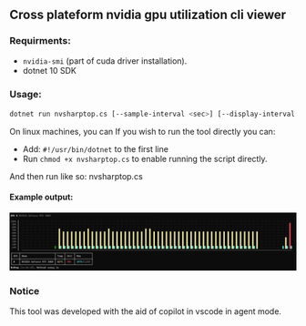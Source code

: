 ## Cross plateform nvidia gpu utilization cli viewer

### Requirments:
* `nvidia-smi` (part of cuda driver installation).
* dotnet 10 SDK

### Usage:

```bash
dotnet run nvsharptop.cs [--sample-interval <sec>] [--display-interval <sec>]
```

On linux machines, you can If you wish to run the tool directly you can:
* Add: `#!/usr/bin/dotnet` to the first line
* Run `chmod +x nvsharptop.cs` to enable running the script directly.

And then run like so: nvsharptop.cs

#### Example output:

![Example Run](/docs/example_run.png)


### Notice
This tool was developed with the aid of copilot in vscode in agent mode.
